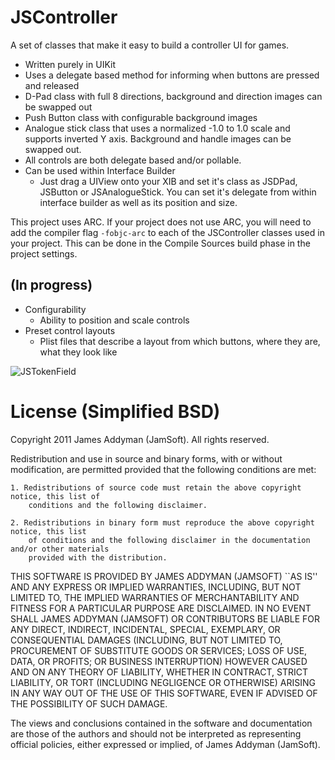 JSController
============

A set of classes that make it easy to build a controller UI for games.

- Written purely in UIKit
- Uses a delegate based method for informing when buttons are pressed and released
- D-Pad class with full 8 directions, background and direction images can be swapped out
- Push Button class with configurable background images
- Analogue stick class that uses a normalized -1.0 to 1.0 scale and supports inverted Y axis. Background and handle images can be swapped out.
- All controls are both delegate based and/or pollable.
- Can be used within Interface Builder
	- Just drag a UIView onto your XIB and set it's class as JSDPad, JSButton or JSAnalogueStick. You can set it's delegate from within interface builder as well as its position and size.

This project uses ARC. If your project does not use ARC, you will need to add the compiler flag `-fobjc-arc` to each of the JSController classes used in your project. This can be done in the Compile Sources build phase in the project settings.

(In progress)
-------------

- Configurability
	- Ability to position and scale controls
- Preset control layouts
	- Plist files that describe a layout from which buttons, where they are, what they look like

![JSTokenField](http://d.pr/i/43Id+ "JSController")

License (Simplified BSD)
=======

Copyright 2011 James Addyman (JamSoft). All rights reserved.

Redistribution and use in source and binary forms, with or without modification, are
permitted provided that the following conditions are met:

	1. Redistributions of source code must retain the above copyright notice, this list of
		conditions and the following disclaimer.

	2. Redistributions in binary form must reproduce the above copyright notice, this list
		of conditions and the following disclaimer in the documentation and/or other materials
		provided with the distribution.

THIS SOFTWARE IS PROVIDED BY JAMES ADDYMAN (JAMSOFT) ``AS IS'' AND ANY EXPRESS OR IMPLIED
WARRANTIES, INCLUDING, BUT NOT LIMITED TO, THE IMPLIED WARRANTIES OF MERCHANTABILITY AND
FITNESS FOR A PARTICULAR PURPOSE ARE DISCLAIMED. IN NO EVENT SHALL JAMES ADDYMAN (JAMSOFT) OR
CONTRIBUTORS BE LIABLE FOR ANY DIRECT, INDIRECT, INCIDENTAL, SPECIAL, EXEMPLARY, OR
CONSEQUENTIAL DAMAGES (INCLUDING, BUT NOT LIMITED TO, PROCUREMENT OF SUBSTITUTE GOODS OR
SERVICES; LOSS OF USE, DATA, OR PROFITS; OR BUSINESS INTERRUPTION) HOWEVER CAUSED AND ON
ANY THEORY OF LIABILITY, WHETHER IN CONTRACT, STRICT LIABILITY, OR TORT (INCLUDING
NEGLIGENCE OR OTHERWISE) ARISING IN ANY WAY OUT OF THE USE OF THIS SOFTWARE, EVEN IF
ADVISED OF THE POSSIBILITY OF SUCH DAMAGE.

The views and conclusions contained in the software and documentation are those of the
authors and should not be interpreted as representing official policies, either expressed
or implied, of James Addyman (JamSoft).